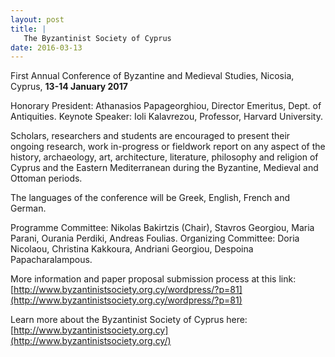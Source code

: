 ```yaml
---
layout: post
title: |
   The Byzantinist Society of Cyprus
date: 2016-03-13
---
```


First Annual Conference of Byzantine and Medieval Studies, Nicosia,
Cyprus, **13-14 January 2017**

Honorary President: Athanasios
Papageorghiou, Director Emeritus, Dept. of Antiquities.
Keynote
Speaker: Ioli Kalavrezou, Professor, Harvard
University.

Scholars, researchers and students are encouraged
to present their ongoing research, work in-progress or fieldwork report
on any aspect of the history, archaeology, art, architecture,
literature, philosophy and religion of Cyprus and the Eastern
Mediterranean during the Byzantine, Medieval and Ottoman
periods.

The languages of the conference will be Greek,
English, French and German.

Programme Committee: Nikolas
Bakirtzis (Chair), Stavros Georgiou, Maria Parani, Ourania Perdiki,
Andreas Foulias.
Organizing Committee: Doria Nicolaou, Christina
Kakkoura, Andriani Georgiou, Despoina Papacharalampous.

More
information and paper proposal submission process at this
link:
[http://www.byzantinistsociety.org.cy/wordpress/?p=81](http://www.byzantinistsociety.org.cy/wordpress/?p=81)

Learn
more about the Byzantinist Society of Cyprus
here:
[http://www.byzantinistsociety.org.cy](http://www.byzantinistsociety.org.cy/)
